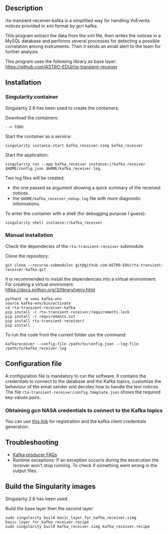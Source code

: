 ## Description

rta-transient-receiver-kafka is a simplified way for handling VoEvents notices provided in xml format by gcn kafka. 

This program extract the data from the xml file, then writes the notices in a MySQL database and performs several processes for detecting a possible correlation among instruments. Then it sends an email alert to the team for further analysis. 

This program uses the following library as base layer: https://github.com/ASTRO-EDU/rta-transient-receiver 


## Installation

### Singularity container
Singularity 2.6 has been used to create the containers. 

Download the containers:
```
--> TODO
```
Start the container as a service:
```
singularity instance.start kafka_receiver.simg kafka_receiver
```
Start the application:
```
singularity run --app kafka_receiver instance://kafka_receiver $HOME/config.json $HOME/kafka_receiver.log
```
Two log files will be created: 
* the one passed as argument showing a quick summary of the received notices.
* the `$HOME/kafka_receiver_nohup.log` file with more diagnostic informations.

To enter the container with a shell (for debugging purpose I guess):
```
singularity shell instance://kafka_receiver
```

### Manual installation
Check the dependecies of the `rta-transient-receiver` submodule. 

Clone the repository:
```
git clone --recurse-submodules git@github.com:ASTRO-EDU/rta-transient-receiver-kafka.git
```
It is recommended to install the dependencies into a virtual enviromnent. For creating a  virtual enviroment: https://docs.python.org/3/library/venv.html
```
python3 -m venv kafka-env
source kafka-env/bin/activate
cd rta-transient-receiver-kafka
pip install -r rta-transient-receiver/requirements.lock
pip install -r requirements.txt
pip install rta-transient-receiver/
pip install .
```
To run the code from the current folder use the command: 
```
kafkareceiver --config-file /path/to/config.json --log-file /path/to/kafka_receiver.log
```

## Configuration file
A configuration file is mandatory to run the software. It contains the credentials to connect
to the database and the Kafka topics, customize the behaviour of the email sender and decides how to handle the test notices. 
The file `rta-transient-receiver/config.template.json` shows the required key-values pairs.

### Obtaining gcn NASA credentials to connect to the Kafka topics
You can use [this link](https://gcn.nasa.gov/quickstart) for registration and the kafka client credentials generation. 

## Troubleshooting 
* [Kafka producer FAQs](https://gcn.nasa.gov/docs/faq#what-does-the-warning-subscribed-topic-not-available-gcnclassictextagile_grb_ground-broker-unknown-topic-or-partition-mean)
* Runtime exceptions: If an exception occurrs during the excecution the receiver won't stop running. To check if something went wrong in the output files. 

## Build the Singularity images
Singularity 2.6 has been used.

Build the base layer then the second layer:
```
sudo singularity build basic_layer_for_kafka_receiver.simg basic_layer_for_kafka_receiver.recipe
sudo singularity build kafka_receiver.simg kafka_receiver.recipe
```